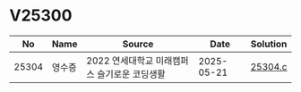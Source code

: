 # V25300

| No| Name| Source| Date| Solution|
|--|--|--|--|--|
| 25304| 영수증| 2022 연세대학교 미래캠퍼스 슬기로운 코딩생활| 2025-05-21| [25304.c](./25304/25304.c)|
